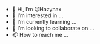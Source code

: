 - 👋 Hi, I’m @Hazynax
- 👀 I’m interested in ...
- 🌱 I’m currently learning ...
- 💞️ I’m looking to collaborate on ...
- 📫 How to reach me ...

<!---
Hazynax/Hazynax is a ✨ special ✨ repository because its `README.md` (this file) appears on your GitHub profile.
You can click the Preview link to take a look at your changes.
--->
